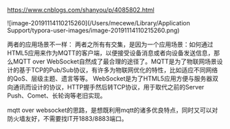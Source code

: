 https://www.cnblogs.com/shanyou/p/4085802.html

![image-20191114110215260](/Users/mecewe/Library/Application Support/typora-user-images/image-20191114110215260.png)



两者的应用场景不一样：
两者之所有有交集，是因为一个应用场景：如何通过HTML5应用来作为MQTT的客户端，以便接受设备消息或者向设备发送信息，那么MQTT over WebSocket自然成了最合理的途径了。MQTT是为了物联网场景设计的基于TCP的Pub/Sub协议，有许多为物联网优化的特性，比如适应不同网络的QoS、层级主题、遗言等等。
WebSocket是为了HTML5应用方便与服务器双向通讯而设计的协议，HTTP握手然后转TCP协议，用于取代之前的Server Push、Comet、长轮询等老旧实现。

mqtt over websocket的思路，是想既利用mqtt的诸多优良特点，同时又可以对防火墙友好，不需要找IT开1883/8883端口。